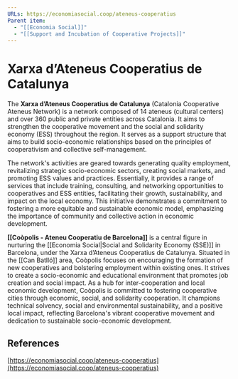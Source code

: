 ```yaml
---
URLs: https://economiasocial.coop/ateneus-cooperatius
Parent item:
  - "[[Economia Social]]"
  - "[[Support and Incubation of Cooperative Projects]]"
---
```

# Xarxa d’Ateneus Cooperatius de Catalunya

The **Xarxa d’Ateneus Cooperatius de Catalunya** (Catalonia Cooperative Ateneus Network) is a network composed of 14 ateneus (cultural centers) and over 360 public and private entities across Catalonia. It aims to strengthen the cooperative movement and the social and solidarity economy (ESS) throughout the region. It serves as a support structure that aims to build socio-economic relationships based on the principles of cooperativism and collective self-management. 

The network's activities are geared towards generating quality employment, revitalizing strategic socio-economic sectors, creating social markets, and promoting ESS values and practices. Essentially, it provides a range of services that include training, consulting, and networking opportunities to cooperatives and ESS entities, facilitating their growth, sustainability, and impact on the local economy. This initiative demonstrates a commitment to fostering a more equitable and sustainable economic model, emphasizing the importance of community and collective action in economic development.

**[[Coòpolis - Ateneu Cooperatiu de Barcelona]]** is a central figure in nurturing the [[Economia Social|Social and Solidarity Economy (SSE)]] in Barcelona, under the Xarxa d’Ateneus Cooperatius de Catalunya. Situated in the [[Can Batlló]] area, Coòpolis focuses on encouraging the formation of new cooperatives and bolstering employment within existing ones. It strives to create a socio-economic and educational environment that promotes job creation and social impact. As a hub for inter-cooperation and local economic development, Coòpolis is committed to fostering cooperative cities through economic, social, and solidarity cooperation. It champions technical solvency, social and environmental sustainability, and a positive local impact, reflecting Barcelona's vibrant cooperative movement and dedication to sustainable socio-economic development.

## References

[https://economiasocial.coop/ateneus-cooperatius](https://economiasocial.coop/ateneus-cooperatius)
